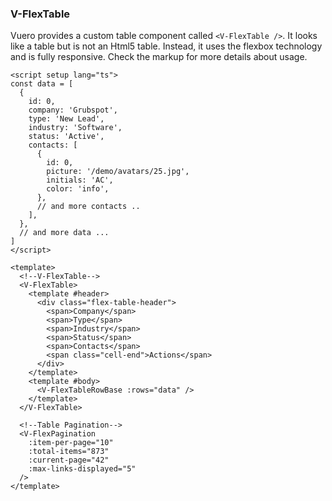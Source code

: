 ### V-FlexTable

Vuero provides a custom table component called `<V-FlexTable />`.
It looks like a table but is not an Html5 table.
Instead, it uses the flexbox technology and is fully responsive.
Check the markup for more details about usage.

<!--code-->

```vue
<script setup lang="ts">
const data = [
  {
    id: 0,
    company: 'Grubspot',
    type: 'New Lead',
    industry: 'Software',
    status: 'Active',
    contacts: [
      {
        id: 0,
        picture: '/demo/avatars/25.jpg',
        initials: 'AC',
        color: 'info',
      },
      // and more contacts ..
    ],
  },
  // and more data ...
]
</script>

<template>
  <!--V-FlexTable-->
  <V-FlexTable>
    <template #header>
      <div class="flex-table-header">
        <span>Company</span>
        <span>Type</span>
        <span>Industry</span>
        <span>Status</span>
        <span>Contacts</span>
        <span class="cell-end">Actions</span>
      </div>
    </template>
    <template #body>
      <V-FlexTableRowBase :rows="data" />
    </template>
  </V-FlexTable>

  <!--Table Pagination-->
  <V-FlexPagination
    :item-per-page="10"
    :total-items="873"
    :current-page="42"
    :max-links-displayed="5"
  />
</template>
```

<!--/code-->
